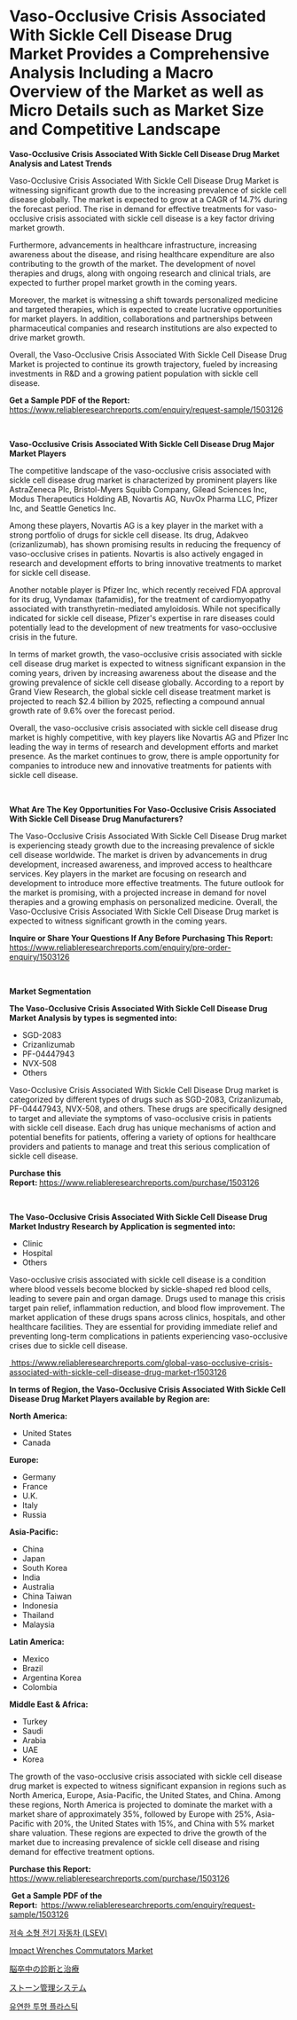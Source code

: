 <p><h1>Vaso-Occlusive Crisis Associated With Sickle Cell Disease Drug Market Provides a Comprehensive Analysis Including a Macro Overview of the Market as well as Micro Details such as Market Size and Competitive Landscape</h1></p><p><strong>Vaso-Occlusive Crisis Associated With Sickle Cell Disease Drug Market Analysis and Latest Trends</strong></p>
<p><p>Vaso-Occlusive Crisis Associated With Sickle Cell Disease Drug Market is witnessing significant growth due to the increasing prevalence of sickle cell disease globally. The market is expected to grow at a CAGR of 14.7% during the forecast period. The rise in demand for effective treatments for vaso-occlusive crisis associated with sickle cell disease is a key factor driving market growth.</p><p>Furthermore, advancements in healthcare infrastructure, increasing awareness about the disease, and rising healthcare expenditure are also contributing to the growth of the market. The development of novel therapies and drugs, along with ongoing research and clinical trials, are expected to further propel market growth in the coming years.</p><p>Moreover, the market is witnessing a shift towards personalized medicine and targeted therapies, which is expected to create lucrative opportunities for market players. In addition, collaborations and partnerships between pharmaceutical companies and research institutions are also expected to drive market growth.</p><p>Overall, the Vaso-Occlusive Crisis Associated With Sickle Cell Disease Drug Market is projected to continue its growth trajectory, fueled by increasing investments in R&D and a growing patient population with sickle cell disease.</p></p>
<p><strong>Get a Sample PDF of the Report:&nbsp;</strong> <a href="https://www.reliableresearchreports.com/enquiry/request-sample/1503126">https://www.reliableresearchreports.com/enquiry/request-sample/1503126</a></p>
<p>&nbsp;</p>
<p><strong>Vaso-Occlusive Crisis Associated With Sickle Cell Disease Drug Major Market Players</strong></p>
<p><p>The competitive landscape of the vaso-occlusive crisis associated with sickle cell disease drug market is characterized by prominent players like AstraZeneca Plc, Bristol-Myers Squibb Company, Gilead Sciences Inc, Modus Therapeutics Holding AB, Novartis AG, NuvOx Pharma LLC, Pfizer Inc, and Seattle Genetics Inc.</p><p>Among these players, Novartis AG is a key player in the market with a strong portfolio of drugs for sickle cell disease. Its drug, Adakveo (crizanlizumab), has shown promising results in reducing the frequency of vaso-occlusive crises in patients. Novartis is also actively engaged in research and development efforts to bring innovative treatments to market for sickle cell disease.</p><p>Another notable player is Pfizer Inc, which recently received FDA approval for its drug, Vyndamax (tafamidis), for the treatment of cardiomyopathy associated with transthyretin-mediated amyloidosis. While not specifically indicated for sickle cell disease, Pfizer's expertise in rare diseases could potentially lead to the development of new treatments for vaso-occlusive crisis in the future.</p><p>In terms of market growth, the vaso-occlusive crisis associated with sickle cell disease drug market is expected to witness significant expansion in the coming years, driven by increasing awareness about the disease and the growing prevalence of sickle cell disease globally. According to a report by Grand View Research, the global sickle cell disease treatment market is projected to reach $2.4 billion by 2025, reflecting a compound annual growth rate of 9.6% over the forecast period.</p><p>Overall, the vaso-occlusive crisis associated with sickle cell disease drug market is highly competitive, with key players like Novartis AG and Pfizer Inc leading the way in terms of research and development efforts and market presence. As the market continues to grow, there is ample opportunity for companies to introduce new and innovative treatments for patients with sickle cell disease.</p></p>
<p>&nbsp;</p>
<p><strong>What Are The Key Opportunities For Vaso-Occlusive Crisis Associated With Sickle Cell Disease Drug Manufacturers?</strong></p>
<p><p>The Vaso-Occlusive Crisis Associated With Sickle Cell Disease Drug market is experiencing steady growth due to the increasing prevalence of sickle cell disease worldwide. The market is driven by advancements in drug development, increased awareness, and improved access to healthcare services. Key players in the market are focusing on research and development to introduce more effective treatments. The future outlook for the market is promising, with a projected increase in demand for novel therapies and a growing emphasis on personalized medicine. Overall, the Vaso-Occlusive Crisis Associated With Sickle Cell Disease Drug market is expected to witness significant growth in the coming years.</p></p>
<p><strong>Inquire or Share Your Questions If Any Before Purchasing This Report:</strong> <a href="https://www.reliableresearchreports.com/enquiry/pre-order-enquiry/1503126">https://www.reliableresearchreports.com/enquiry/pre-order-enquiry/1503126</a></p>
<p>&nbsp;</p>
<p><strong>Market Segmentation</strong></p>
<p><strong>The Vaso-Occlusive Crisis Associated With Sickle Cell Disease Drug Market Analysis by types is segmented into:</strong></p>
<p><ul><li>SGD-2083</li><li>Crizanlizumab</li><li>PF-04447943</li><li>NVX-508</li><li>Others</li></ul></p>
<p><p>Vaso-Occlusive Crisis Associated With Sickle Cell Disease Drug market is categorized by different types of drugs such as SGD-2083, Crizanlizumab, PF-04447943, NVX-508, and others. These drugs are specifically designed to target and alleviate the symptoms of vaso-occlusive crisis in patients with sickle cell disease. Each drug has unique mechanisms of action and potential benefits for patients, offering a variety of options for healthcare providers and patients to manage and treat this serious complication of sickle cell disease.</p></p>
<p><strong>Purchase this Report:&nbsp;</strong><a href="https://www.reliableresearchreports.com/purchase/1503126">https://www.reliableresearchreports.com/purchase/1503126</a></p>
<p>&nbsp;</p>
<p><strong>The Vaso-Occlusive Crisis Associated With Sickle Cell Disease Drug Market Industry Research by Application is segmented into:</strong></p>
<p><ul><li>Clinic</li><li>Hospital</li><li>Others</li></ul></p>
<p><p>Vaso-occlusive crisis associated with sickle cell disease is a condition where blood vessels become blocked by sickle-shaped red blood cells, leading to severe pain and organ damage. Drugs used to manage this crisis target pain relief, inflammation reduction, and blood flow improvement. The market application of these drugs spans across clinics, hospitals, and other healthcare facilities. They are essential for providing immediate relief and preventing long-term complications in patients experiencing vaso-occlusive crises due to sickle cell disease.</p></p>
<p><a href="https://www.reliableresearchreports.com/global-vaso-occlusive-crisis-associated-with-sickle-cell-disease-drug-market-r1503126">&nbsp;https://www.reliableresearchreports.com/global-vaso-occlusive-crisis-associated-with-sickle-cell-disease-drug-market-r1503126</a></p>
<p><strong>In terms of Region, the Vaso-Occlusive Crisis Associated With Sickle Cell Disease Drug Market Players available by Region are:</strong></p>
<p>
    <p> <strong> North America: </strong>
        <ul>
            <li>United States</li>
            <li>Canada</li>
        </ul>
        </p> 
    <p> <strong> Europe: </strong>
        <ul>
            <li>Germany</li>
            <li>France</li>
            <li>U.K.</li>
            <li>Italy</li>
            <li>Russia</li>
        </ul>
        </p> 
    <p> <strong> Asia-Pacific: </strong>
        <ul>
            <li>China</li>
            <li>Japan</li>
            <li>South Korea</li>
            <li>India</li>
            <li>Australia</li>
            <li>China Taiwan</li>
            <li>Indonesia</li>
            <li>Thailand</li>
            <li>Malaysia</li>
        </ul>
        </p> 
    <p> <strong> Latin America: </strong>
        <ul>
            <li>Mexico</li>
            <li>Brazil</li>
            <li>Argentina Korea</li>
            <li>Colombia</li>
        </ul>
        </p> 
    <p> <strong> Middle East & Africa: </strong>
        <ul>
            <li>Turkey</li>
            <li>Saudi</li>
            <li>Arabia</li>
            <li>UAE</li>
            <li>Korea</li>
        </ul>
    </p>
    </p>
<p><p>The growth of the vaso-occlusive crisis associated with sickle cell disease drug market is expected to witness significant expansion in regions such as North America, Europe, Asia-Pacific, the United States, and China. Among these regions, North America is projected to dominate the market with a market share of approximately 35%, followed by Europe with 25%, Asia-Pacific with 20%, the United States with 15%, and China with 5% market share valuation. These regions are expected to drive the growth of the market due to increasing prevalence of sickle cell disease and rising demand for effective treatment options.</p></p>
<p><strong>Purchase this Report: </strong><a href="https://www.reliableresearchreports.com/purchase/1503126">https://www.reliableresearchreports.com/purchase/1503126</a></p>
<p>&nbsp;<strong>Get a Sample PDF of the Report:&nbsp;&nbsp;</strong><a href="https://www.reliableresearchreports.com/enquiry/request-sample/1503126">https://www.reliableresearchreports.com/enquiry/request-sample/1503126</a></p>
<p><strong></strong></p>
<p><p><a href="https://medium.com/@cheddar67856/%EC%A0%80%EC%86%8D-%EC%86%8C%ED%98%95-%EC%A0%84%EA%B8%B0-%EC%9E%90%EB%8F%99%EC%B0%A8-lsevs-%EC%8B%9C%EC%9E%A5-%EC%A7%80%ED%91%9C-%ED%95%B4%EB%8F%85-%EC%8B%9C%EC%9E%A5-%EC%A0%90%EC%9C%A0%EC%9C%A8-%ED%8A%B8%EB%A0%8C%EB%93%9C-%EB%B0%8F-%EC%84%B1%EC%9E%A5-%ED%8C%A8%ED%84%B4-d2783b642d17">저속 소형 전기 자동차 (LSEV)</a></p><p><a href="https://github.com/dringals/Market-Research-Report-List-4/blob/main/impact-wrenches-commutators-market.md">Impact Wrenches Commutators Market</a></p><p><a href="https://github.com/reliezer65/Market-Research-Report-List-1/blob/main/743862894715.md">脳卒中の診断と治療</a></p><p><a href="https://github.com/RodHoppe07/Market-Research-Report-List-1/blob/main/942728694714.md">ストーン管理システム</a></p><p><a href="https://github.com/AlexanderElliott1993/Market-Research-Report-List-1/blob/main/850966486362.md">유연한 투명 플라스틱</a></p></p>